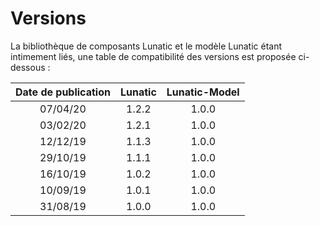 # Versions

La bibliothèque de composants Lunatic et le modèle Lunatic étant intimement liés, une table de compatibilité des versions est proposée ci-dessous :

| Date de publication | Lunatic | Lunatic-Model |
| :-----------------: | :-----: | :-----------: |
|      07/04/20       |  1.2.2  |     1.0.0     |
|      03/02/20       |  1.2.1  |     1.0.0     |
|      12/12/19       |  1.1.3  |     1.0.0     |
|      29/10/19       |  1.1.1  |     1.0.0     |
|      16/10/19       |  1.0.2  |     1.0.0     |
|      10/09/19       |  1.0.1  |     1.0.0     |
|      31/08/19       |  1.0.0  |     1.0.0     |
